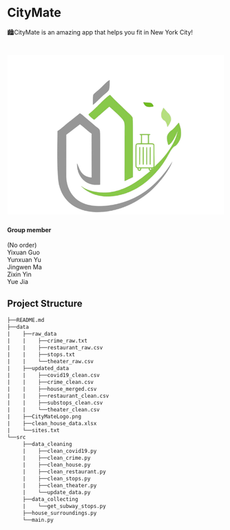 # CityMate
🏙CityMate is an amazing app that helps you fit in New York City!
<h1 align="center">
  <img src="https://github.com/CMU-DataFocusedPython-Group2/CityMate/blob/main/data/CityMateLogo.png" alt="CityMateLogo" width="600">
</h1>

#### Group member

(No order)
<br>Yixuan Guo 
<br>Yunxuan Yu
<br>Jingwen Ma
<br>Zixin Yin
<br>Yue Jia
 
## Project Structure

    ├──README.md
    ├──data
    |    ├──raw_data
    |    |    ├──crime_raw.txt
    |    |    ├──restaurant_raw.csv
    |    |    ├──stops.txt
    |    |    └──theater_raw.csv
    |    ├──updated_data
    |    |    ├──covid19_clean.csv
    |    |    ├──crime_clean.csv
    |    |    ├──house_merged.csv
    |    |    ├──restaurant_clean.csv
    |    |    ├──substops_clean.csv
    |    |    └──theater_clean.csv
    |    ├──CityMateLogo.png
    |    ├──clean_house_data.xlsx
    |    └──sites.txt   
    └──src
         ├──data_cleaning
         |    ├──clean_covid19.py
         |    ├──clean_crime.py
         |    ├──clean_house.py
         |    ├──clean_restaurant.py
         |    ├──clean_stops.py
         |    ├──clean_theater.py
         |    └──update_data.py
         ├──data_collecting
         |    └──get_subway_stops.py
         ├──house_surroundings.py
         └──main.py
